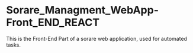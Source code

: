 # Sorare_Managment_WebApp-Front_END_REACT

This is the Front-End Part of a sorare web application, used for automated tasks.
